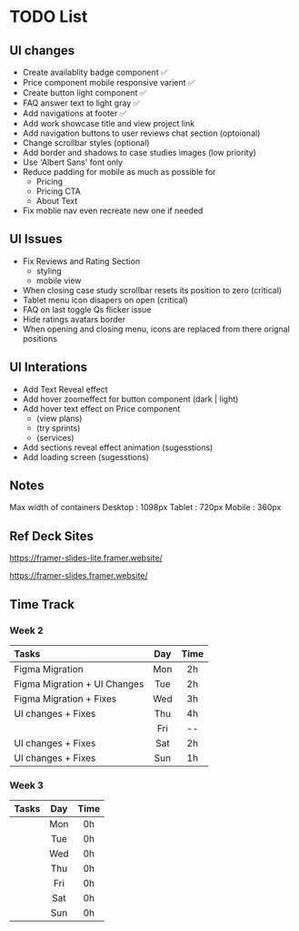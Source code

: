 # TODO List

## UI changes

-   Create availablity badge component ✅
-   Price component mobile responsive varient ✅
-   Create button light component ✅
-   FAQ answer text to light gray ✅
-   Add navigations at footer ✅
-   Add work showcase title and view project link
-   Add navigation buttons to user reviews chat section (optoional)
-   Change scrollbar styles (optional)
-   Add border and shadows to case studies images (low priority)
-   Use 'Albert Sans' font only
-   Reduce padding for mobile as much as possible for
    -   Pricing
    -   Pricing CTA
    -   About Text
-   Fix moblie nav even recreate new one if needed

## UI Issues

-   Fix Reviews and Rating Section
    -   styling
    -   mobile view
-   When closing case study scrollbar resets its position to zero (critical)
-   Tablet menu icon disapers on open (critical)
-   FAQ on last toggle Qs flicker issue
-   Hide ratings avatars border
-   When opening and closing menu, icons are replaced from there orignal positions

## UI Interations

-   Add Text Reveal effect
-   Add hover zoomeffect for button component (dark | light)
-   Add hover text effect on Price component
    -   (view plans)
    -   (try sprints)
    -   (services)
-   Add sections reveal effect animation (sugesstions)
-   Add loading screen (sugesstions)

## Notes

Max width of containers
Desktop : 1098px
Tablet : 720px
Mobile : 360px

## Ref Deck Sites

https://framer-slides-lite.framer.website/

https://framer-slides.framer.website/

## Time Track

### Week 2

| Tasks                        | Day | Time |
| :--------------------------- | :-: | :--: |
| Figma Migration              | Mon |  2h  |
| Figma Migration + UI Changes | Tue |  2h  |
| Figma Migration + Fixes      | Wed |  3h  |
| UI changes + Fixes           | Thu |  4h  |
|                              | Fri |  --  |
| UI changes + Fixes           | Sat |  2h  |
| UI changes + Fixes           | Sun |  1h  |

### Week 3

| Tasks | Day | Time |
| :---- | :-: | :--: |
|       | Mon |  0h  |
|       | Tue |  0h  |
|       | Wed |  0h  |
|       | Thu |  0h  |
|       | Fri |  0h  |
|       | Sat |  0h  |
|       | Sun |  0h  |

